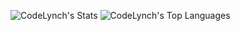 ![CodeLynch's Stats](https://github-readme-stats.vercel.app/api?username=CodeLynch&theme=cobalt&show_icons=true&hide_border=true&count_private=true)
![CodeLynch's Top Languages](https://github-readme-stats.vercel.app/api/top-langs/?username=CodeLynch&theme=cobalt&show_icons=true&hide_border=true&layout=compact)